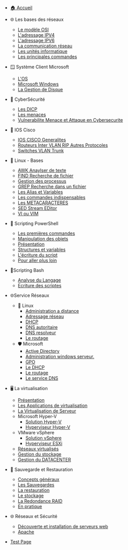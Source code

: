 - [🏠 Accueil](/README.md)


-  🌐 Les bases des réseaux
	- [Le modèle OSI](/Les-Bases-Reseaux/OSI.md)
	- [L'adressage IPV4](/Les-Bases-Reseaux/IPV4.md)
	- [L'adressage IPV6](/Les-Bases-Reseaux/IPV6.md)
	- [La communication réseau](/Les-Bases-Reseaux/Communication-reseau.md)
	- [Les unités informatique](/Les-Bases-Reseaux/Unite-informatique.md)
	- [Les principales commandes](/Les-Bases-Reseaux/Les-commandes.md)

- 🪟 Système Client Microsoft
	- [L'OS](/Systeme-client-Microsoft/OS.md)
	- [Microsoft Windows](/Systeme-client-Microsoft/Windows.md)
	- [La Gestion de Disque](/Systeme-client-Microsoft/Disques.md)
	
- 🔐 CyberSécurité
	- [Les DICP](/CyberSecurite/Les-DICP.md)
	- [Les menaces](/CyberSecurite/Les-menaces.md)
	- [Vulnerabilite Menace et Attaque en Cybersecurite](/CyberSecurite/Vulnerabilite-Menace-et-Attaque-en-Cybersecurite.md)
	
- 📡 IOS Cisco
	- [IOS CISCO Generalites](/IOS_CISCO/IOS-CISCO-Generalites.md)
	- [Routeurs Inter VLAN RIP Autres Protocoles](/IOS_CISCO/Routeurs-Inter-VLAN-RIP-Autres-Protocoles.md)
	- [Switches VLAN Trunk](/IOS_CISCO/Switches-VLAN-Trunk.md)

- 🐧 Linux - Bases
	- [AWK Anaylser de texte](/Linux_Bases/AWK-Analyseur-de-texte.md)
	- [FIND Recherche de fichier](/Linux_Bases/FIND-Recherche-de-fichier.md)
	- [Gestion des processus](/Linux_Bases/Gestion-des-processus.md)
	- [GREP Recherche dans un fichier](/Linux_Bases/GREP-Recherche-dans-un-fichier.md)
	- [Les Alias et Variables](/Linux_Bases/Les-Alias-et-Variables.md)
	- [Les commandes indispensables](/Linux_Bases/Les-commandes-indispensables.md)
	- [Les METACARACTERES](/Linux_Bases/Les-METACARACTERES.md)
	- [SED Stream EDitor](/Linux_Bases/SED-Stream-EDitor.md)
	- [VI ou VIM](/Linux_Bases/VI-ou-VIM.md)
 
- 💠 Scripting PowerShell
	- [Les premières commandes](/Scripting_powershell/Les-premieres-commandes.md)
	- [Manipulation des objets](/Scripting_powershell/Manipulation-des-objets.md)
	- [Présentation](/Scripting_powershell/Presentation.md)
	- [Structures et variables](/Scripting_powershell/Structures-et-variables.md)
	- [L'écriture du script](/Scripting_powershell/Ecriture.md)
	- [Pour aller plus loin](/Scripting_powershell/Pour-aller-plus-loin.md)

- 🐚Scripting Bash 
	- [Analyse du Langage](/Scripting_Bash/Analyse-du-Langage.md)
	- [Ecriture des scriptes](/Scripting_Bash/Ecriture-des-scriptes.md)

- 🌐Service Réseaux
	- 🐧  Linux
		- [Administration a distance](/Service_Reseaux_Linux/Administration-a-distance.md)
		- [Adressage réseau](/Service_Reseaux_Linux/Adressage-reseau.md)
		- [DHCP](/Service_Reseaux_Linux/DHCP.md)
		- [DNS autoritaire](/Service_Reseaux_Linux/DNS-autoritaire.md)
		- [DNS resolveur](/Service_Reseaux_Linux/DNS-resolveur.md)
		- [Le routage](/Service_Reseaux_Linux/Le-routage.md)
	- 🛡️ Microsoft
		- [Active Directory](/Service_Reseaux_Microsoft/Active-Directory.md)
		- [Administration windows serveur.](/Service_Reseaux_Microsoft/Administration-windows-serveur..md)
		- [GPO](/Service_Reseaux_Microsoft/GPO.md)
		- [Le DHCP](/Service_Reseaux_Microsoft/Le-DHCP.md)
		- [Le routage](/Service_Reseaux_Microsoft/Le-routage.md)
		- [Le service DNS](/Service_Reseaux_Microsoft/Le-service-DNS.md)
		
- 🖥️ La virtualisation
	- [Présentation](/Virtualisation/Presentation.md)
	- [Les Applications de virtualisation](/Virtualisation/Application.md)
	- [La Virtualisation de Serveur](/Virtualisation/Serveur.md)
	- Microsoft Hyper-V
		- [Solution Hyper-V](/Virtualisation/M-hyperV.md)
		- [Hyperviseur Hyper-V](/Virtualisation/Hyper-V.md)
	- VMware vSphere
		- [Solution vSphere](/Virtualisation/vSphere.md)
		- [Hyperviseur ESXi](/Virtualisation/ESXi.md)
	- [Réseaux virtualisés](/Virtualisation/Reseau.md)
	- [Gestion du stockage](/Virtualisation/Stockage.md)
	- [Gestion du DATACENTER](/Virtualisation/Datacenter.md)

- 💾 Sauvegarde et Restauration
	- [Concepts généraux](/Backup/concepts.md)
	- [Les Sauvegardes](/Backup/Save.md)
	- [La restauration](/Backup/Backup.md)
	- [Le stockage](/Backup/Storage.md)
	- [La Redondance RAID](/Backup/Raid.md)
	- [En pratique](/Backup/Practice.md)

- 🌐 Réseaux et Sécurité 
	- [Découverte et installation de serveurs web](/Service_Web_Security/Web_server.md)
	- [Apache](/Service_Web_Security/Apache.md)

-  [Test Page](test.md)